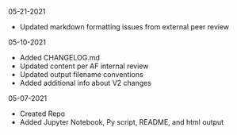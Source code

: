 05-21-2021
- Updated markdown formatting issues from external peer review   

05-10-2021
- Added CHANGELOG.md  
- Updated content per AF internal review  
- Updated output filename conventions  
- Added additional info about V2 changes  

05-07-2021
- Created Repo  
- Added Jupyter Notebook, Py script, README, and html output  

